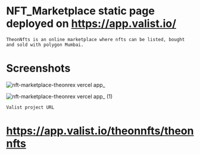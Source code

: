 # NFT_Marketplace static page deployed on https://app.valist.io/

`TheonNfts is an online marketplace where nfts can be listed, bought and sold with polygon Mumbai.`

# Screenshots 

![nft-marketplace-theonrex vercel app_](https://user-images.githubusercontent.com/91835162/201191077-f1e29f1f-4936-4ed7-984a-b0c7f67bf59a.png)

![nft-marketplace-theonrex vercel app_ (1)](https://user-images.githubusercontent.com/91835162/201191141-38efa4ad-3b52-408f-ae1e-8c68254a37aa.png)


`Valist project URL`
# https://app.valist.io/theonnfts/theonnfts
